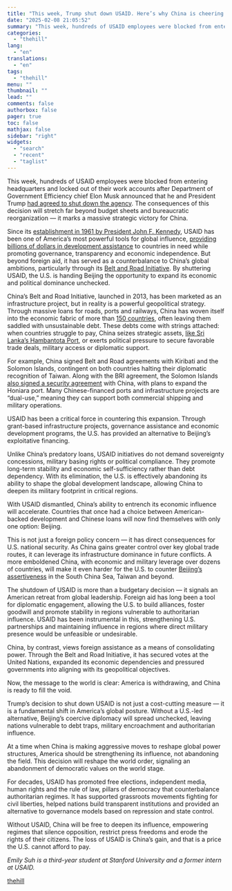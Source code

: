 ```yaml
---
title: "This week, Trump shut down USAID. Here’s why China is cheering."
date: "2025-02-08 21:05:52"
summary: "This week, hundreds of USAID employees were blocked from entering headquarters and locked out of their work accounts after Department of Government Efficiency chief Elon Musk announced that he and President Trump had agreed to shut down the agency. The consequences of this decision will stretch far beyond budget sheets..."
categories:
  - "thehill"
lang:
  - "en"
translations:
  - "en"
tags:
  - "thehill"
menu: ""
thumbnail: ""
lead: ""
comments: false
authorbox: false
pager: true
toc: false
mathjax: false
sidebar: "right"
widgets:
  - "search"
  - "recent"
  - "taglist"
---
```


This week, hundreds of USAID employees were blocked from entering headquarters and locked out of their work accounts after Department of Government Efficiency chief Elon Musk announced that he and President Trump [had agreed to shut down the agency](https://thehill.com/homenews/administration/5122521-musk-trump-agreed-usaid-should-be-shut-down/). The consequences of this decision will stretch far beyond budget sheets and bureaucratic reorganization — it marks a massive strategic victory for China.

Since its [establishment in 1961 by President John F. Kennedy](https://www.presidency.ucsb.edu/documents/statement-the-president-upon-signing-the-foreign-assistance-act), USAID has been one of America’s most powerful tools for global influence, [providing billions of dollars in development assistance](https://crsreports.congress.gov/product/pdf/IF/IF10261) to countries in need while promoting governance, transparency and economic independence. But beyond foreign aid, it has served as a counterbalance to China’s global ambitions, particularly through its [Belt and Road Initiative](https://www.cfr.org/backgrounder/chinas-massive-belt-and-road-initiative). By shuttering USAID, the U.S. is handing Beijing the opportunity to expand its economic and political dominance unchecked.

China’s Belt and Road Initiative, launched in 2013, has been marketed as an infrastructure project, but in reality is a powerful geopolitical strategy. Through massive loans for roads, ports and railways, China has woven itself into the economic fabric of more than [150 countries](https://www.statista.com/statistics/1347393/china-number-of-bri-partner-countries-by-region/), often leaving them saddled with unsustainable debt. These debts come with strings attached: when countries struggle to pay, China seizes strategic assets, [like Sri Lanka’s Hambantota Port](https://www.nytimes.com/2018/06/25/world/asia/china-sri-lanka-port.html), or exerts political pressure to secure favorable trade deals, military access or diplomatic support.

For example, China signed Belt and Road agreements with Kiribati and the Solomon Islands, contingent on both countries halting their diplomatic recognition of Taiwan. Along with the BRI agreement, the Solomon Islands [also signed a security agreement](https://www.airuniversity.af.edu/JIPA/Display/Article/3588465/chinas-security-agreement-with-the-solomon-islands-wider-implications-for-geopo/) with China, with plans to expand the Honiara port. Many Chinese-financed ports and infrastructure projects are “dual-use,” meaning they can support both commercial shipping and military operations.

USAID has been a critical force in countering this expansion. Through grant-based infrastructure projects, governance assistance and economic development programs, the U.S. has provided an alternative to Beijing’s exploitative financing.

Unlike China’s predatory loans, USAID initiatives do not demand sovereignty concessions, military basing rights or political compliance. They promote long-term stability and economic self-sufficiency rather than debt dependency. With its elimination, the U.S. is effectively abandoning its ability to shape the global development landscape, allowing China to deepen its military footprint in critical regions.

With USAID dismantled, China’s ability to entrench its economic influence will accelerate. Countries that once had a choice between American-backed development and Chinese loans will now find themselves with only one option: Beijing.

This is not just a foreign policy concern — it has direct consequences for U.S. national security. As China gains greater control over key global trade routes, it can leverage its infrastructure dominance in future conflicts. A more emboldened China, with economic and military leverage over dozens of countries, will make it even harder for the U.S. to counter [Beijing’s assertiveness](https://apnews.com/article/aquilino-second-thomas-shoal-china-philippines-890e489b95fc426e2fd183385d83e3ab) in the South China Sea, Taiwan and beyond.

The shutdown of USAID is more than a budgetary decision — it signals an American retreat from global leadership. Foreign aid has long been a tool for diplomatic engagement, allowing the U.S. to build alliances, foster goodwill and promote stability in regions vulnerable to authoritarian influence. USAID has been instrumental in this, strengthening U.S. partnerships and maintaining influence in regions where direct military presence would be unfeasible or undesirable.

China, by contrast, views foreign assistance as a means of consolidating power. Through the Belt and Road Initiative, it has secured votes at the United Nations, expanded its economic dependencies and pressured governments into aligning with its geopolitical objectives.

Now, the message to the world is clear: America is withdrawing, and China is ready to fill the void.

Trump’s decision to shut down USAID is not just a cost-cutting measure — it is a fundamental shift in America’s global posture. Without a U.S.-led alternative, Beijing’s coercive diplomacy will spread unchecked, leaving nations vulnerable to debt traps, military encroachment and authoritarian influence.

At a time when China is making aggressive moves to reshape global power structures, America should be strengthening its influence, not abandoning the field. This decision will reshape the world order, signaling an abandonment of democratic values on the world stage.

For decades, USAID has promoted free elections, independent media, human rights and the rule of law, pillars of democracy that counterbalance authoritarian regimes. It has supported grassroots movements fighting for civil liberties, helped nations build transparent institutions and provided an alternative to governance models based on repression and state control.

Without USAID, China will be free to deepen its influence, empowering regimes that silence opposition, restrict press freedoms and erode the rights of their citizens. The loss of USAID is China’s gain, and that is a price the U.S. cannot afford to pay.

*Emily Suh is a third-year student at Stanford University and a former intern at USAID.*

[thehill](https://thehill.com/opinion/5133224-us-shuts-down-usaid-china-gains/)

